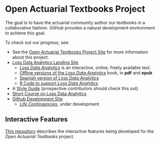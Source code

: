 
# Open Actuarial Textbooks Project 

The goal is to have the actuarial community author our textbooks in a collaborative fashion. *GitHub* provides a natural development environment to achieve this goal. 


To check out our progress, see:

*  See the [Open Actuarial Textbooks Project Site](https://sites.google.com/a/wisc.edu/loss-data-analytics/) for more information about this project.
*  [Loss Data Analytics Landing Site](https://openacttexts.github.io/)
   *  [*Loss Data Analytics*](https://openacttexts.github.io/Loss-Data-Analytics/index.html) is an interactive, online, freely available text.
   *  [Offline versions of the *Loss Data Analytics*](https://ewfrees.github.io/Loss-Data-Analytics/DownloadOffline.html) book, in **pdf** and **epub**
   *  [Spanish version of *Loss Data Analytics*](https://openacttexts.github.io/LDASpanish/)
   *  [R Code to support *Loss Data Analytics*](https://openacttexts.github.io/LDARcode)
*  A [Style Guide](https://OpenActTexts.github.io/StyleGuideLDA/index.html) (prospective contributors should check this out)
*  [Short Course on Loss Data Analytics](https://openacttexts.github.io/LDACourse1/)
*  [Github Development Site](https://github.com/OpenActTextDev)
   *  [*Life Contingencies*](https://openacttextdev.github.io/LifeCon/), under development

## Interactive Features

[This repository](https://openacttextdev.github.io/InteractiveFeatures/) describes the interactive features being developed for the *Open Actuarial Textbooks* project.


